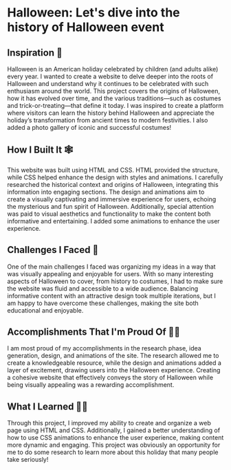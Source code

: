 # Halloween: Let's dive into the history of Halloween event

## Inspiration 🎃

Halloween is an American holiday celebrated by children (and adults alike) every year. I wanted to create a website to delve deeper into the roots of Halloween and understand why it continues to be celebrated with such enthusiasm around the world. This project covers the origins of Halloween, how it has evolved over time, and the various traditions—such as costumes and trick-or-treating—that define it today. I was inspired to create a platform where visitors can learn the history behind Halloween and appreciate the holiday’s transformation from ancient times to modern festivities. I also added a photo gallery of iconic and successful costumes!

## How I Built It 🕸️

This website was built using HTML and CSS. HTML provided the structure, while CSS helped enhance the design with styles and animations. I carefully researched the historical context and origins of Halloween, integrating this information into engaging sections. The design and animations aim to create a visually captivating and immersive experience for users, echoing the mysterious and fun spirit of Halloween. Additionally, special attention was paid to visual aesthetics and functionality to make the content both informative and entertaining. I added some animations to enhance the user experience.

## Challenges I Faced 👻

One of the main challenges I faced was organizing my ideas in a way that was visually appealing and enjoyable for users. With so many interesting aspects of Halloween to cover, from history to costumes, I had to make sure the website was fluid and accessible to a wide audience. Balancing informative content with an attractive design took multiple iterations, but I am happy to have overcome these challenges, making the site both educational and enjoyable.

## Accomplishments That I'm Proud Of 🧟‍♂️

I am most proud of my accomplishments in the research phase, idea generation, design, and animations of the site. The research allowed me to create a knowledgeable resource, while the design and animations added a layer of excitement, drawing users into the Halloween experience. Creating a cohesive website that effectively conveys the story of Halloween while being visually appealing was a rewarding accomplishment.

## What I Learned 🧛‍♀️

Through this project, I improved my ability to create and organize a web page using HTML and CSS. Additionally, I gained a better understanding of how to use CSS animations to enhance the user experience, making content more dynamic and engaging. This project was obviously an opportunity for me to do some research to learn more about this holiday that many people take seriously!